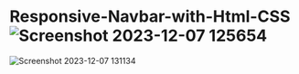 # Responsive-Navbar-with-Html-CSS![Screenshot 2023-12-07 125654](https://github.com/PrinceKashyap08/Responsive-Navbar-with-Html-CSS/assets/153056595/741256e0-1ffc-4639-b9f4-e2f4090ff9fc)
![Screenshot 2023-12-07 131134](https://github.com/PrinceKashyap08/Responsive-Navbar-with-Html-CSS/assets/153056595/2c8b7bdb-44b6-4654-b3b8-56939e9fbcc6)
